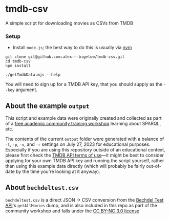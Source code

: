# tmdb-csv

A simple script for downloading movies as CSVs from TMDB

### Setup

- Install `node.js`; the best way to do this is usually via [nvm](https://github.com/nvm-sh/nvm)

```
git clone git@github.com:alex-r-bigelow/tmdb-csv.git
cd tmdb-csv
npm install

./getTmdbData.mjs --help
```

You will need to sign up for a TMDB API key, that you should supply as the `--key` argument.

## About the example `output`

This script and example data were originally created and collected as part of a [free academic community training workshop](https://researchbazaar.arizona.edu/resbaz/Arizona2023/) learning about SPARQL, etc.

The contents of the current `output` folder were generated with a balance of `-t`, `-p`, `-v`, and `-r` settings on July 27, 2023 for educational purposes. Especially if you are using this repository outside of an educational context, please first check the [TMDB API terms of use](https://www.themoviedb.org/documentation/api/terms-of-use?language=en-US)—it might be best to consider applying for your own TMDB API key and running the script yourself, rather than using this example data directly (which will probably be fairly out-of-date by the time you're looking at it anyway).

## About `bechdeltest.csv`

`bechdeltest.csv` is a direct JSON -> CSV conversion from the [Bechdel Test API](https://bechdeltest.com/api/v1/doc)'s `getAllMovies` dump, and is also included in this repo as part of the community workshop and falls under the [CC BY-NC 3.0 license](https://creativecommons.org/licenses/by-nc/3.0/)

